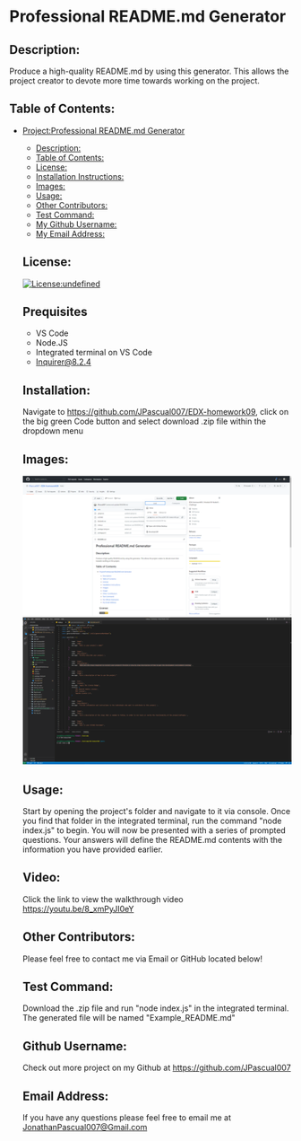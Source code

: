 # Professional README.md Generator
  
  ## Description:
  Produce a high-quality README.md by using this generator. This allows the project creator to devote more time towards working on the project.

  ## Table of Contents: 
- [Project:Professional README.md Generator](#projectprofessional-readmemd-generator)
  - [Description:](#description)
  - [Table of Contents:](#table-of-contents)
  - [License:](#license)
  - [Installation Instructions:](#installation-instructions)
  - [Images:](#images)
  - [Usage:](#usage)
  - [Other Contributors:](#other-contributors)
  - [Test Command:](#test-command)
  - [My Github Username:](#my-github-username)
  - [My Email Address:](#my-email-address)

  ## License:
  [![License:undefined](https://img.shields.io/badge/License-MIT-yellow.svg)](https://opensource.org/licenses/mit)

  ## Prequisites
  - VS Code
  - Node.JS
  - Integrated terminal on VS Code
  - Inquirer@8.2.4

  ## Installation:   
  Navigate to https://github.com/JPascual007/EDX-homework09, click on the big green Code button and select download .zip file within the dropdown menu
  
  ## Images:
  <img src="./images/Code Zip File.png" alt="Shows the location of the .zip file within the dropdown menu by clicking the Code Button"/>
  
  <img src="./images/Running the Program.png" alt="Run 'node index.js' inside the integrated terminal for VS Code"/>

  ## Usage:
  Start by opening the project's folder and navigate to it via console. Once you find that folder in the integrated terminal, run the command "node index.js" to begin. You will now be presented with a series of prompted questions. Your answers will define the README.md contents with the information you have provided earlier.

  ## Video:
  Click the link to view the walkthrough video https://youtu.be/8_xmPyJI0eY

  ## Other Contributors:
  Please feel free to contact me via Email or GitHub located below!
  
  ## Test Command: 
  Download the .zip file and run "node index.js" in the integrated terminal. The generated file will be named "Example_README.md"
  
  ## Github Username: 
  Check out more project on my Github at https://github.com/JPascual007
  
  ## Email Address:
  If you have any questions please feel free to email me at JonathanPascual007@Gmail.com
  
